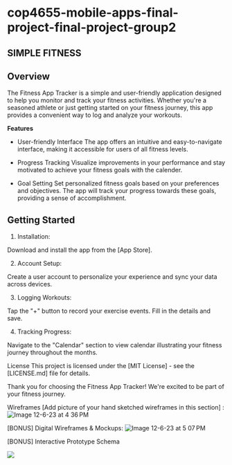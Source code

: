 # cop4655-mobile-apps-final-project-final-project-group2

SIMPLE FITNESS
--
**Overview**
--

The Fitness App Tracker is a simple and user-friendly application designed to help you monitor and track your fitness activities. Whether you're a seasoned athlete or just getting started on your fitness journey, this app provides a convenient way to log and analyze your workouts.

**Features**

- User-friendly Interface
The app offers an intuitive and easy-to-navigate interface, making it accessible for users of all fitness levels. 

- Progress Tracking
Visualize improvements in your performance and stay motivated to achieve your fitness goals with the calender.

- Goal Setting
Set personalized fitness goals based on your preferences and objectives. The app will track your progress towards these goals, providing a sense of accomplishment.

**Getting Started**
--
1. Installation:

Download and install the app from the [App Store].

2. Account Setup:

Create a user account to personalize your experience and sync your data across devices.

3. Logging Workouts:

Tap the "+" button to record your exercise events. Fill in the details and save.

4. Tracking Progress:

Navigate to the "Calendar" section to view calendar illustrating your fitness journey throughout the months.






License
This project is licensed under the [MIT License] - see the [LICENSE.md] file for details.

Thank you for choosing the Fitness App Tracker! We're excited to be part of your fitness journey.

Wireframes [Add picture of your hand sketched wireframes in this section] : ![Image 12-6-23 at 4 36 PM](https://github.com/COP4655-MobileApps-Fall2023/cop4655-mobile-apps-final-project-group2/assets/143458932/77fd80c5-c762-4304-a2e8-36da0f19bba2)

[BONUS] Digital Wireframes & Mockups: ![Image 12-6-23 at 5 07 PM](https://github.com/COP4655-MobileApps-Fall2023/cop4655-mobile-apps-final-project-group2/assets/143458932/597507e6-5f18-4600-be07-b53d77c247ff)


[BONUS] Interactive Prototype Schema

<div>
    <a href="https://www.loom.com/share/9d6a86d54e264339996bbbce6cfea885">
      <p></p>
    </a>
    <a href="https://www.loom.com/share/9d6a86d54e264339996bbbce6cfea885">
      <img style="max-width:300px;" src="https://cdn.loom.com/sessions/thumbnails/9d6a86d54e264339996bbbce6cfea885-with-play.gif">
    </a>
  </div>
  


